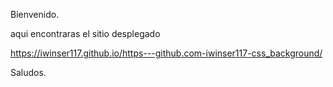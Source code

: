 Bienvenido.

aqui encontraras el sitio desplegado

https://iwinser117.github.io/https---github.com-iwinser117-css_background/

Saludos.
